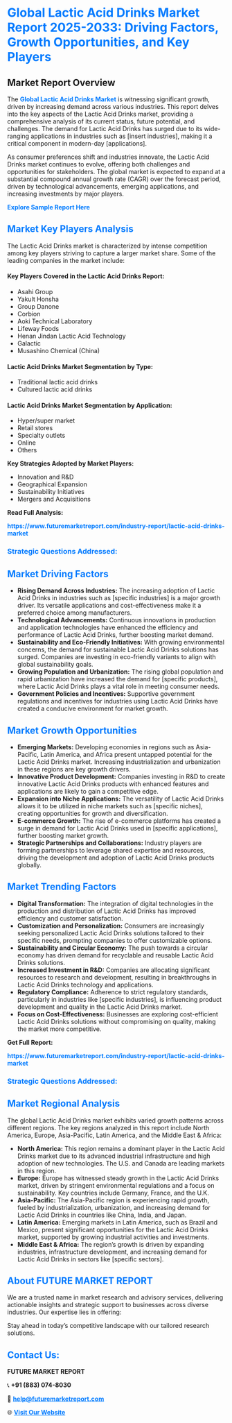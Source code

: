 <h1 style="color: #007BFF;">Global Lactic Acid Drinks Market Report 2025-2033: Driving Factors, Growth Opportunities, and Key Players</h1>

<section id="overview">
<h2>Market Report Overview</h2>
<p>The <a href="https://www.futuremarketreport.com/industry-report/lactic-acid-drinks-market" style="color: #007BFF; text-decoration: none;"><strong>Global Lactic Acid Drinks Market</strong></a> is witnessing significant growth, driven by increasing demand across various industries. This report delves into the key aspects of the Lactic Acid Drinks market, providing a comprehensive analysis of its current status, future potential, and challenges. The demand for Lactic Acid Drinks has surged due to its wide-ranging applications in industries such as [insert industries], making it a critical component in modern-day [applications].</p>
<p>As consumer preferences shift and industries innovate, the Lactic Acid Drinks market continues to evolve, offering both challenges and opportunities for stakeholders. The global market is expected to expand at a substantial compound annual growth rate (CAGR) over the forecast period, driven by technological advancements, emerging applications, and increasing investments by major players.</p>
</section>

<section id="overview">
<p><a href="https://www.futuremarketreport.com/request-sample/reportId=46666" style="color: #007BFF; text-decoration: none;"><strong>Explore Sample Report Here</strong></a></p>
</section>

<section id="key-players">
<h2 style="color: #007BFF;">Market Key Players Analysis</h2>
<p>The Lactic Acid Drinks market is characterized by intense competition among key players striving to capture a larger market share. Some of the leading companies in the market include:</p>
<h4>Key Players Covered in the Lactic Acid Drinks Report:</h4>
<ul><li>Asahi Group</li><li>Yakult Honsha</li><li>Group Danone</li><li>Corbion</li><li>Aoki Technical Laboratory</li><li>Lifeway Foods</li><li>Henan Jindan Lactic Acid Technology</li><li>Galactic</li><li>Musashino Chemical (China)</li></ul>
<h4>Lactic Acid Drinks Market Segmentation by Type:</h4>
<ul><li>Traditional lactic acid drinks</li><li>Cultured lactic acid drinks</li></ul>

<h4>Lactic Acid Drinks Market Segmentation by Application:</h4>
<ul><li>Hyper/super market</li><li>Retail stores</li><li>Specialty outlets</li><li>Online</li><li>Others</li></ul>
<p><strong>Key Strategies Adopted by Market Players:</strong></p>
<ul>
<li>Innovation and R&D</li>
<li>Geographical Expansion</li>
<li>Sustainability Initiatives</li>
<li>Mergers and Acquisitions</li>
</ul>
</section>

<section>
<p><strong>Read Full Analysis: </strong></p><a href="https://www.futuremarketreport.com/industry-report/lactic-acid-drinks-market" style="color: #007BFF; text-decoration: none;"><strong>https://www.futuremarketreport.com/industry-report/lactic-acid-drinks-market</strong></a>
<h3 style="color: #007BFF;">Strategic Questions Addressed:</h3>
</section>

<section id="driving-factors">
<h2 style="color: #007BFF;">Market Driving Factors</h2>
<ul>
<li><strong>Rising Demand Across Industries:</strong> The increasing adoption of Lactic Acid Drinks in industries such as [specific industries] is a major growth driver. Its versatile applications and cost-effectiveness make it a preferred choice among manufacturers.</li>
<li><strong>Technological Advancements:</strong> Continuous innovations in production and application technologies have enhanced the efficiency and performance of Lactic Acid Drinks, further boosting market demand.</li>
<li><strong>Sustainability and Eco-Friendly Initiatives:</strong> With growing environmental concerns, the demand for sustainable Lactic Acid Drinks solutions has surged. Companies are investing in eco-friendly variants to align with global sustainability goals.</li>
<li><strong>Growing Population and Urbanization:</strong> The rising global population and rapid urbanization have increased the demand for [specific products], where Lactic Acid Drinks plays a vital role in meeting consumer needs.</li>
<li><strong>Government Policies and Incentives:</strong> Supportive government regulations and incentives for industries using Lactic Acid Drinks have created a conducive environment for market growth.</li>
</ul>
</section>

<section id="growth-opportunities">
<h2 style="color: #007BFF;">Market Growth Opportunities</h2>
<ul>
<li><strong>Emerging Markets:</strong> Developing economies in regions such as Asia-Pacific, Latin America, and Africa present untapped potential for the Lactic Acid Drinks market. Increasing industrialization and urbanization in these regions are key growth drivers.</li>
<li><strong>Innovative Product Development:</strong> Companies investing in R&D to create innovative Lactic Acid Drinks products with enhanced features and applications are likely to gain a competitive edge.</li>
<li><strong>Expansion into Niche Applications:</strong> The versatility of Lactic Acid Drinks allows it to be utilized in niche markets such as [specific niches], creating opportunities for growth and diversification.</li>
<li><strong>E-commerce Growth:</strong> The rise of e-commerce platforms has created a surge in demand for Lactic Acid Drinks used in [specific applications], further boosting market growth.</li>
<li><strong>Strategic Partnerships and Collaborations:</strong> Industry players are forming partnerships to leverage shared expertise and resources, driving the development and adoption of Lactic Acid Drinks products globally.</li>
</ul>
</section>

<section id="trending-factors">
<h2 style="color: #007BFF;">Market Trending Factors</h2>
<ul>
<li><strong>Digital Transformation:</strong> The integration of digital technologies in the production and distribution of Lactic Acid Drinks has improved efficiency and customer satisfaction.</li>
<li><strong>Customization and Personalization:</strong> Consumers are increasingly seeking personalized Lactic Acid Drinks solutions tailored to their specific needs, prompting companies to offer customizable options.</li>
<li><strong>Sustainability and Circular Economy:</strong> The push towards a circular economy has driven demand for recyclable and reusable Lactic Acid Drinks solutions.</li>
<li><strong>Increased Investment in R&D:</strong> Companies are allocating significant resources to research and development, resulting in breakthroughs in Lactic Acid Drinks technology and applications.</li>
<li><strong>Regulatory Compliance:</strong> Adherence to strict regulatory standards, particularly in industries like [specific industries], is influencing product development and quality in the Lactic Acid Drinks market.</li>
<li><strong>Focus on Cost-Effectiveness:</strong> Businesses are exploring cost-efficient Lactic Acid Drinks solutions without compromising on quality, making the market more competitive.</li>
</ul>
</section>

<section>
<p><strong>Get Full Report: </strong></p><a href="https://www.futuremarketreport.com/industry-report/lactic-acid-drinks-market" style="color: #007BFF; text-decoration: none;"><strong>https://www.futuremarketreport.com/industry-report/lactic-acid-drinks-market</strong></a>
<h3 style="color: #007BFF;">Strategic Questions Addressed:</h3>
</section>


<section id="regional-analysis">
<h2 style="color: #007BFF;">Market Regional Analysis</h2>
<p>The global Lactic Acid Drinks market exhibits varied growth patterns across different regions. The key regions analyzed in this report include North America, Europe, Asia-Pacific, Latin America, and the Middle East & Africa:</p>
<ul>
<li><strong>North America:</strong> This region remains a dominant player in the Lactic Acid Drinks market due to its advanced industrial infrastructure and high adoption of new technologies. The U.S. and Canada are leading markets in this region.</li>
<li><strong>Europe:</strong> Europe has witnessed steady growth in the Lactic Acid Drinks market, driven by stringent environmental regulations and a focus on sustainability. Key countries include Germany, France, and the U.K.</li>
<li><strong>Asia-Pacific:</strong> The Asia-Pacific region is experiencing rapid growth, fueled by industrialization, urbanization, and increasing demand for Lactic Acid Drinks in countries like China, India, and Japan.</li>
<li><strong>Latin America:</strong> Emerging markets in Latin America, such as Brazil and Mexico, present significant opportunities for the Lactic Acid Drinks market, supported by growing industrial activities and investments.</li>
<li><strong>Middle East & Africa:</strong> The region’s growth is driven by expanding industries, infrastructure development, and increasing demand for Lactic Acid Drinks in sectors like [specific sectors].</li>
</ul>
</section>

<footer>
<h2 style="color: #007BFF;">About FUTURE MARKET REPORT</h2>
<p>We are a trusted name in market research and advisory services, delivering actionable insights and strategic support to businesses across diverse industries. Our expertise lies in offering:</p>

<p>Stay ahead in today’s competitive landscape with our tailored research solutions.</p>

<h2 style="color: #007BFF;">Contact Us:</h2>
<p><strong>FUTURE MARKET REPORT</strong></p>
<p>📞 <strong>+91 (883) 074-8030</strong></p>
<p>📧 <strong><a href="mailto:help@futuremarketreport.com" style="color: #007BFF;">help@futuremarketreport.com</a></strong></p>
<p>🌐 <strong><a href="https://www.futuremarketreport.com/" style="color: #007BFF;">Visit Our Website</a></strong></p>
</footer>